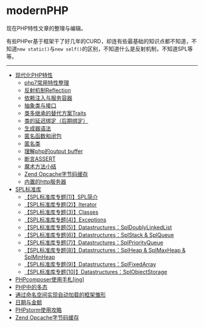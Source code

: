 # modernPHP

现在PHP特性文章的整理与编辑。

有些PHPer基于框架干了好几年的CURD，却连有些最基础的知识点都不知道，不知道`new static()`与`new self()`的区别，不知道什么是反射机制，不知道SPL等等。

----

* [现代化PHP特性](现代化PHP特性.md)
    * [php7常用特性整理](【modernPHP专题(1)】php7常用特性整理.md)
    * [反射机制Reflection](【modernPHP专题(2)】反射机制Reflection.md)
    * [依赖注入与服务容器](【modernPHP专题(3)】依赖注入与服务容器.md)
    * [抽象类与接口](【modernPHP专题(4)】抽象类与接口.md)
    * [类多继承的替代方案Traits](【modernPHP专题(5)】类多继承的替代方案Traits.md)
    * [类的延迟绑定（后期绑定）](【modernPHP专题(6)】类的延迟绑定（后期绑定）.md)
    * [生成器语法](【modernPHP专题(7)】生成器语法.md)
    * [匿名函数和闭包](【modernPHP专题(8)】匿名函数和闭包.md)
    * [匿名类](【modernPHP专题(9)】匿名类.md)
    * [理解php的output buffer](【modernPHP专题(10)】理解php的outputbuffer.md)
    * [断言ASSERT](【modernPHP专题(11)】断言ASSERT.md)
    * [魔术方法小结](【modernPHP专题(12)】魔术方法小结.md)
    * [Zend Opcache字节码缓存](【modernPHP专题(13)】ZendOpcache字节码缓存.md)
    * [内置的http服务器](【modernPHP专题(14)】内置的http服务器.md)
* [SPL标准库](SPL标准库.md)
    * [【SPL标准库专题(1)】SPL简介](【SPL标准库专题(1)】SPL简介.md)
    * [【SPL标准库专题(2)】Iterator](【SPL标准库专题(2)】Iterator.md)
    * [【SPL标准库专题(3)】Classes](【SPL标准库专题(3)】Classes.md)
    * [【SPL标准库专题(4)】Exceptions](【SPL标准库专题(4)】Exceptions.md)
    * [【SPL标准库专题(5)】Datastructures：SplDoublyLinkedList](【SPL标准库专题(5)】Datastructures：SplDoublyLinkedList.md)
    * [【SPL标准库专题(6)】Datastructures：SplStack & SplQueue](【SPL标准库专题(6)】Datastructures：SplStack&SplQueue.md)
    * [【SPL标准库专题(7)】Datastructures：SplPriorityQueue](【SPL标准库专题(7)】Datastructures：SplPriorityQueue.md)
    * [【SPL标准库专题(8)】Datastructures：SplHeap & SplMaxHeap & SplMinHeap](【SPL标准库专题(8)】Datastructures：SplHeap&SplMaxHeap&SplMinHeap.md)
    * [【SPL标准库专题(9)】Datastructures：SplFixedArray](【SPL标准库专题(9)】Datastructures：SplFixedArray.md)
    * [【SPL标准库专题(10)】Datastructures：SplObjectStorage](【SPL标准库专题(10)】Datastructures：SplObjectStorage.md)
* [PHPcomposer使用手札[ing]](PHPcomposer使用手札[ing].md)
* [PHP中的多态](PHP中的多态.md)
* [通过命名空间实现自动加载的框架雏形](通过命名空间实现自动加载的框架雏形.md)
* [日期与金额](日期与金额.md)
* [PHPstorm使用攻略](PHPstorm使用攻略.md)
* [Zend Opcache字节码缓存](ZendOpcache.md)
